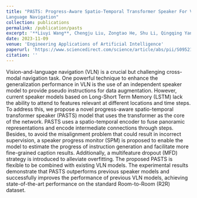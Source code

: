 ```yaml
---
title: "PASTS: Progress-Aware Spatio-Temporal Transformer Speaker For Vision-and-
Language Navigation"
collection: publications
permalink: /publication/pasts
excerpt: '**Liuyi Wang**, Chengju Liu, Zongtao He, Shu Li, Qingqing Yan, Huiyi Chen, Qijun Chen'
date: 2023-11-09
venue: 'Engineering Applications of Artificial Intelligence'
paperurl: 'https://www.sciencedirect.com/science/article/abs/pii/S0952197623016718'
citation: ''
---
```


Vision-and-language navigation (VLN) is a crucial but challenging cross-modal navigation task. One powerful technique to enhance the generalization performance in VLN is the use of an independent speaker model to provide pseudo instructions for data augmentation. However, current speaker models based on Long-Short Term Memory (LSTM) lack the ability to attend to features relevant at different locations and time steps. To address this, we propose a novel progress-aware spatio-temporal transformer speaker (PASTS) model that uses the transformer as the core of the network. PASTS uses a spatio-temporal encoder to fuse panoramic representations and encode intermediate connections through steps. Besides, to avoid the misalignment problem that could result in incorrect supervision, a speaker progress monitor (SPM) is proposed to enable the model to estimate the progress of instruction generation and facilitate more fine-grained caption results. Additionally, a multifeature dropout (MFD) strategy is introduced to alleviate overfitting. The proposed PASTS is flexible to be combined with existing VLN models. The experimental results demonstrate that PASTS outperforms previous speaker models and successfully improves the performance of previous VLN models, achieving state-of-the-art performance on the standard Room-to-Room (R2R) dataset.
